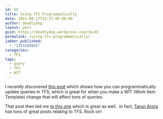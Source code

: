 ```yaml
---
id: 65
title: Using TFS Programmatically
date: 2011-08-17T23:37:00-06:00
author: deadlydog
layout: post
guid: https://deadlydog.wordpress.com/?p=65
permalink: /using-tfs-programmatically/
jabber_published:
  - "1353109045"
categories:
  - TFS
tags:
  - query
  - TFS
  - WIT
---
```

I recently discovered [this post](http://blogs.msdn.com/b/jongallant/archive/2011/07/18/how-to-programmatically-modify-a-tfs-query-with-c.aspx) which shows how you can programmatically update queries in TFS, which is great for when you make a WIT (Work Item Template) change that will affect tons of queries.

That post then led me [to this one](http://geekswithblogs.net/TarunArora/archive/2011/07/10/tfs-2010-sdk-get-projects-iterations-area-path-queries-and.aspx) which is great as well.&#160; In fact, [Tarun Arora](http://geekswithblogs.net/TarunArora/Default.aspx) has tons of great posts relating to TFS. Rock on!